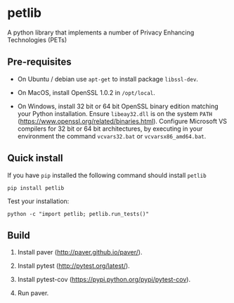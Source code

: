 petlib
======

A python library that implements a number of Privacy Enhancing Technologies (PETs)


Pre-requisites
--------------

* On Ubuntu / debian use `apt-get` to install package `libssl-dev`.

* On MacOS, install OpenSSL 1.0.2 in `/opt/local`.

* On Windows, install 32 bit or 64 bit OpenSSL binary edition matching your Python installation. Ensure `libeay32.dll` is on the system `PATH` (https://www.openssl.org/related/binaries.html).
Configure Microsoft VS compilers for 32 bit or 64 bit architectures, by executing in your environment the command `vcvars32.bat` or `vcvarsx86_amd64.bat`.
 
Quick install
-------------

If you have `pip` installed the following command should install `petlib`

	pip install petlib

Test your installation:

	python -c "import petlib; petlib.run_tests()"

Build
-----

1. Install paver (http://paver.github.io/paver/).

2. Install pytest (http://pytest.org/latest/).

3. Install pytest-cov (https://pypi.python.org/pypi/pytest-cov).

4. Run paver.

